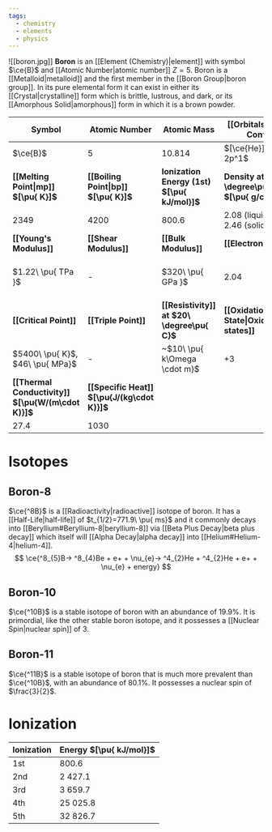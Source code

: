 ```yaml
---
tags:
  - chemistry
  - elements
  - physics
---
```

![[boron.jpg]]
**Boron** is an [[Element (Chemistry)|element]] with symbol $\ce{B}$ and [[Atomic Number|atomic number]] $Z=5$. Boron is a [[Metalloid|metalloid]] and the first member in the [[Boron Group|boron group]]. In its pure elemental form it can exist in either its [[Crystal|crystalline]] form which is brittle, lustrous, and dark, or its [[Amorphous Solid|amorphous]] form in which it is a brown powder.

| **Symbol**                                         | **Atomic Number**                            | **Atomic Mass**                              | **[[Orbitals\|Electron Config.]]**                    | **Phase**                                   |
| -------------------------------------------------- | -------------------------------------------- | -------------------------------------------- | ----------------------------------------------------- | ------------------------------------------- |
| $\ce{B}$                                           | $5$                                          | $10.814$                                     | $[\ce{He}]\ 2s^2\ 2p^1$                               | solid                                       |
| **[[Melting Point\|mp]] $[\pu{ K}]$**              | **[[Boiling Point\|bp]] $[\pu{ K}]$**        | **Ionization Energy (1st) $[\pu{ kJ/mol}]$** | **Density at $20\ \degree\pu{ C}$ $[\pu{ g/cm^3 }]$** | **Atomic Radius**                           |
| $2349$                                             | $4200$                                       | $800.6$                                      | $2.08$ (liquid)<br>$2.46$ (solid)                     | $90\ \pu{ pm }$                             |
| **[[Young's Modulus]]**                            | **[[Shear Modulus]]**                        | **[[Bulk Modulus]]**                         | **[[Electronegativity]]**                             | **Main [[Isotope\|isotopes]]**              |
| $1.22\ \pu{ TPa }$                                 | -                                            | $320\ \pu{ GPa }$                            | $2.04$                                                | $\ce{^10B}: 19.9\%$ <br>$\ce{^11B}: 80.1\%$ |
| **[[Critical Point]]**                             | **[[Triple Point]]**                         | **[[Resistivity]] at $20\ \degree\pu{ C}$**  | **[[Oxidation State\|Oxidation states]]**             | **[[Electron Affinity]]**                   |
| $5400\ \pu{ K}$, $46\ \pu{ MPa}$                   | -                                            | ~$10\ \pu{ k\Omega \cdot m}$                 | $+3$                                                  | $-26.989\ \pu{ kJ/mol }$ $-0.280\ \pu{ eV}$ |
| **[[Thermal Conductivity]] $[\pu{W/(m\cdot K)}]$** | **[[Specific Heat]] $[\pu{J/(kg\cdot K)}]$** |                                              |                                                       |                                             |
| $27.4$                                             | $1030$                                       |                                              |                                                       |                                             |
# Isotopes
## Boron-8
$\ce{^8B}$ is a [[Radioactivity|radioactive]] isotope of boron. It has a [[Half-Life|half-life]] of $t_{1/2}=771.9\ \pu{ ms}$ and it commonly decays into [[Beryllium#Beryllium-8|beryllium-8]] via [[Beta Plus Decay|beta plus decay]] which itself will [[Alpha Decay|alpha decay]] into [[Helium#Helium-4|helium-4]].
$$
\ce{^8_{5}B-> ^8_{4}Be + e+ + \nu_{e}-> ^4_{2}He + ^4_{2}He + e+ + \nu_{e} + energy}
$$
## Boron-10
$\ce{^10B}$ is a stable isotope of boron with an abundance of $19.9\%$. It is primordial, like the other stable boron isotope, and it possesses a [[Nuclear Spin|nuclear spin]] of $3$.
## Boron-11
$\ce{^11B}$ is a stable isotope of boron that is much more prevalent than $\ce{^10B}$, with an abundance of $80.1\%$. It possesses a nuclear spin of $\frac{3}{2}$.
# Ionization
| Ionization | Energy $[\pu{ kJ/mol}]$ |
| ---------- | ----------------------- |
| 1st        | $800.6$                 |
| 2nd        | $2\ 427.1$              |
| 3rd        | $3\ 659.7$              |
| 4th        | $25\ 025.8$             |
| 5th        | $32\ 826.7$             |
